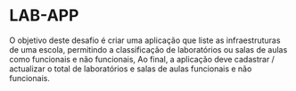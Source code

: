 # LAB-APP
O objetivo deste desafio é criar uma aplicação que liste as infraestruturas de uma escola, permitindo a classificação de laboratórios ou salas de aulas como funcionais e não funcionais, Ao final, a aplicação deve cadastrar / actualizar o total de laboratórios e salas de aulas funcionais e não funcionais.
